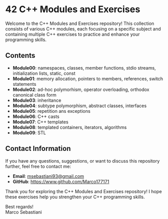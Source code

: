 # 42 C++ Modules and Exercises

Welcome to the C++ Modules and Exercises repository! This collection consists of various C++ modules, each focusing on a specific subject and containing multiple C++ exercises to practice and enhance your programming skills.

## Contents
- **Module00**: namespaces, classes, member functions, stdio streams, initialization lists, static, const
- **Module01**: memory allocation, pointers to members, references, switch statements
- **Module02**: ad-hoc polymorhism, operator overloading, orthodox canonical class form
- **Module03**: inheritance
- **Module04**: subtype polymorphism, abstract classes, interfaces
- **Module05**: repetition ans exceptions
- **Module06**: C++ casts
- **Module07**: C++ templates
- **Module08**: templated containers, iterators, algorithms
- **Module09**: STL 

## Contact Information

If you have any questions, suggestions, or want to discuss this repository further, feel free to contact me:

- **Email**: msebastiani93@gmail.com
- **GitHub**: https://www.github.com/Marco177171

Thank you for exploring the C++ Modules and Exercises repository! I hope these exercises help you strengthen your C++ programming skills.

Best regards!  
Marco Sebastiani
